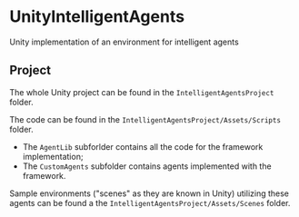 # UnityIntelligentAgents
Unity implementation of an environment for intelligent agents

## Project
The whole Unity project can be found in the `IntelligentAgentsProject` folder.

The code can be found in the `IntelligentAgentsProject/Assets/Scripts` folder.
- The `AgentLib` subforlder contains all the code for the framework implementation;
- The `CustomAgents` subfolder contains agents implemented with the framework.

Sample environments ("scenes" as they are known in Unity) utilizing these agents can be found a the `IntelligentAgentsProject/Assets/Scenes` folder.
